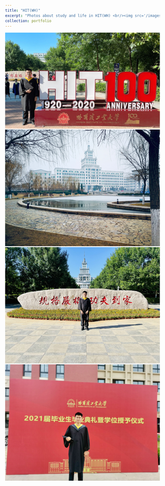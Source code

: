 ```yaml
---
title: "HIT(WH)"
excerpt: "Photos about study and life in HIT(WH) <br/><img src='/images/photo3.jpg'>"
collection: portfolio
---
```


<img src='/images/photo3.jpg'>
<img src='/images/HIT1.jpg'>
<img src='/images/HIT2.jpg'>
<img src='/images/HIT3.jpg'>

